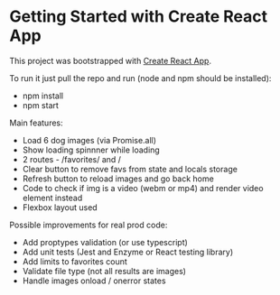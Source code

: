# Getting Started with Create React App

This project was bootstrapped with [Create React App](https://github.com/facebook/create-react-app).

To run it just pull the repo and run (node and npm should be installed):

- npm install
- npm start

Main features:
- Load 6 dog images (via Promise.all)
- Show loading spinnner while loading
- 2 routes - /favorites/ and /
- Clear button to remove favs from state and locals storage
- Refresh button to reload images and go back home
- Code to check if img is a video (webm or mp4) and render video element instead
- Flexbox layout used

Possible improvements for real prod code:
- Add proptypes validation (or use typescript)
- Add unit tests (Jest and Enzyme or React testing library)
- Add limits to favorites count
- Validate file type (not all results are images)
- Handle images onload / onerror states
